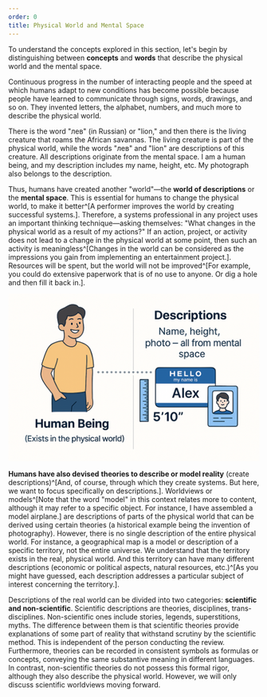 ```yaml
---
order: 0
title: Physical World and Mental Space
---
```


To understand the concepts explored in this section, let's begin by distinguishing between **concepts** and **words** that describe the physical world and the mental space.

Continuous progress in the number of interacting people and the speed at which humans adapt to new conditions has become possible because people have learned to communicate through signs, words, drawings, and so on. They invented letters, the alphabet, numbers, and much more to describe the physical world.

There is the word "лев" (in Russian) or "lion," and then there is the living creature that roams the African savannas. The living creature is part of the physical world, while the words "лев" and "lion" are descriptions of this creature. All descriptions originate from the mental space. I am a human being, and my description includes my name, height, etc. My photograph also belongs to the description.

Thus, humans have created another "world"—the **world of descriptions** or the **mental space**. This is essential for humans to change the physical world, to make it better^[A performer improves the world by creating successful systems.]. Therefore, a systems professional in any project uses an important thinking technique—asking themselves: "What changes in the physical world as a result of my actions?" If an action, project, or activity does not lead to a change in the physical world at some point, then such an activity is meaningless^[Changes in the world can be considered as the impressions you gain from implementing an entertainment project.]. Resources will be spent, but the world will not be improved^[For example, you could do extensive paperwork that is of no use to anyone. Or dig a hole and then fill it back in.].


![](./physical-world-and-mental-space-2.png)


**Humans have also devised** **theories to describe or model reality** (create descriptions)^[And, of course, through which they create systems. But here, we want to focus specifically on descriptions.]. Worldviews or models^[Note that the word "model" in this context relates more to content, although it may refer to a specific object. For instance, I have assembled a model airplane.] are descriptions of parts of the physical world that can be derived using certain theories (a historical example being the invention of photography). However, there is no single description of the entire physical world. For instance, a geographical map is a model or description of a specific territory, not the entire universe. We understand that the territory exists in the real, physical world. And this territory can have many different descriptions (economic or political aspects, natural resources, etc.)^[As you might have guessed, each description addresses a particular subject of interest concerning the territory.].

Descriptions of the real world can be divided into two categories: **scientific and non-scientific**. Scientific descriptions are theories, disciplines, trans-disciplines. Non-scientific ones include stories, legends, superstitions, myths. The difference between them is that scientific theories provide explanations of some part of reality that withstand scrutiny by the scientific method. This is independent of the person conducting the review. Furthermore, theories can be recorded in consistent symbols as formulas or concepts, conveying the same substantive meaning in different languages. In contrast, non-scientific theories do not possess this formal rigor, although they also describe the physical world. However, we will only discuss scientific worldviews moving forward.